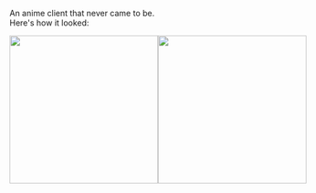 An anime client that never came to be.  
Here's how it looked:
  
<div style="display: flex;">
  <img width="260" src="https://user-images.githubusercontent.com/30829387/219729932-4f92b0f1-5e2e-42ff-92a4-e773dc8bd542.png" />
  <img width="260" src="https://user-images.githubusercontent.com/30829387/219730008-a73fed33-becf-40ab-acf3-019589badd3a.png" />
</div>

